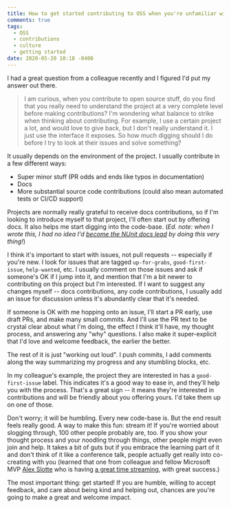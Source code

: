 ```yaml
---
title: How to get started contributing to OSS when you're unfamiliar with code
comments: true
tags:
  - OSS
  - contributions
  - culture
  - getting started
date: 2020-05-20 10:18 -0400
---
```

I had a great question from a colleague recently and I figured I'd put my answer out there.

> I am curious, when you contribute to open source stuff, do you find that you really need to understand the project at a very complete level before making contributions? I'm wondering what balance to strike when thinking about contributing. For example, I use a certain project a lot, and would love to give back, but I don't really understand it. I just use the interface it exposes. So how much digging should I do before I try to look at their issues and solve something?

It usually depends on the environment of the project. I usually contribute in a few different ways:

* Super minor stuff (PR odds and ends like typos in documentation)
* Docs
* More substantial source code contributions (could also mean automated tests or CI/CD support)

Projects are normally really grateful to receive docs contributions, so if I'm looking to introduce myself to that project, I'll often start out by offering docs. It also helps me start digging into the code-base. (_Ed. note: when I wrote this, I had no idea I'd [become the NUnit docs lead](https://seankilleen.com/2020/07/announcement-i-am-now-the-lead-for-the-nunit-docs-project/) by doing this very thing!_)

I think it's important to start with issues, not pull requests -- especially if you're new. I look for issues that are tagged `up-for-grabs`, `good-first-issue`, `help-wanted`, etc. I usually comment on those issues and ask if someone's OK if I jump into it, and mention that I'm a bit newer to contributing on this project but I'm interested. If I want to suggest any changes myself -- docs contributions, any code contributions, I usually add an issue for discussion unless it's abundantly clear that it's needed.

If someone is OK with me hopping onto an issue, I'll start a PR early, use draft PRs, and make many small commits. And I'll use the PR text to be crystal clear about what I'm doing, the effect I think it'll have, my thought process, and answering any "why" questions. I also make it super-explicit that I'd love and welcome feedback, the earlier the better.

The rest of it is just "working out loud". I push commits, I add comments along the way summarizing my progress and any stumbling blocks, etc.

In my colleague's example, the project they are interested in has a `good-first-issue` label. This indicates it's a good way to ease in, and they'll help you with the process.
That's a great sign -- it means they're interested in contributions and will be friendly about you offering yours. I'd take them up on one of those.

Don't worry; it will be humbling. Every new code-base is. But the end result feels really good. A way to make this fun: stream it! If you're worried about slogging through, 100 other people probably are, too. If you show your thought process and your noodling through things, other people might even join and help. It takes a bit of guts but if you embrace the learning part of it and don't think of it like a conference talk, people actually get really into co-creating with you (learned that one from colleague and fellow Microsoft MVP [Alex Slotte](https://twitter.com/alexslotte) who is having [a great time streaming](https://www.twitch.tv/alexslotte), with great success.)

The most important thing: get started! If you are humble, willing to accept feedback, and care about being kind and helping out, chances are you're going to make a great and welcome impact.
